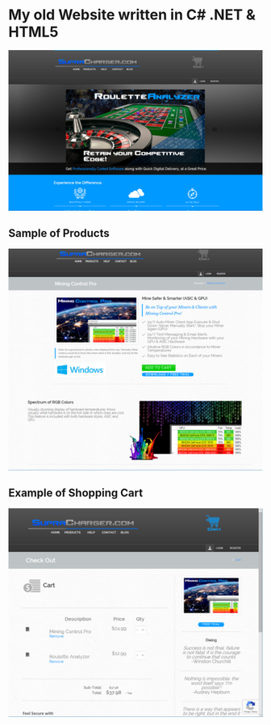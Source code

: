 [//]: # (Image References)

[image1]: Home.png "Home"
[image2]: Software1.png "Product"
[image3]: Shopping_Cart.png "Cart"

# My old Website written in C# .NET & HTML5

![Home][image1]

## Sample of Products
![Product][image2]

## Example of Shopping Cart
![Cart][image3]